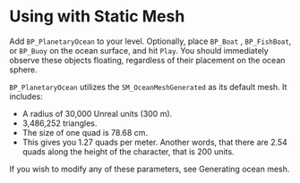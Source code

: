 # Using with Static Mesh

Add `BP_PlanetaryOcean` to your level. Optionally, place `BP_Boat` , `BP_FishBoat`, or `BP_Buoy` on the ocean surface, and hit `Play`. You should immediately observe these objects floating, regardless of their placement on the ocean sphere.

`BP_PlanetaryOcean` utilizes the `SM_OceanMeshGenerated` as its default mesh. It includes:

* A radius of 30,000 Unreal units (300 m).
* 3,486,252 triangles.
* The size of one quad is 78.68 cm.
* This gives you 1.27 quads per meter. Another words, that there are 2.54 quads along the height of the character, that is 200 units.

If you wish to modify any of these parameters, see Generating ocean mesh.
